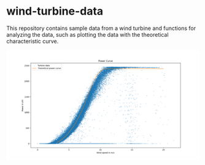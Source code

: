 # wind-turbine-data


This repository contains sample data from a wind turbine and functions for analyzing the data, such as plotting the data with the theoretical characteristic curve.

<p align="center">
  <img src="example_plot.png" width="750">
<p>
